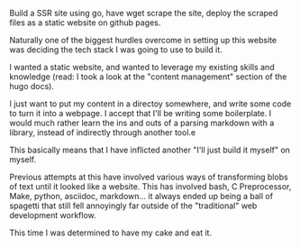 Build a SSR site using go, have wget scrape the site, deploy the scraped files as a static website on github pages.


Naturally one of the biggest hurdles overcome in setting up this website was deciding the tech stack I was going to use to build it.

I wanted a static website, and wanted to leverage my existing skills and knowledge (read: I took a look at the "content management" section of the hugo docs).

I just want to put my content in a directoy somewhere, and write some code to turn it into a webpage. I accept that I'll be writing some boilerplate. I would much rather learn the ins and outs of a parsing markdown with a library, instead of indirectly through another tool.e

This basically means that I have inflicted another "I'll just build it myself" on myself.

Previous attempts at this have involved various ways of transforming blobs of text until it looked like a website. This has involved bash, C Preprocessor, Make, python, asciidoc, markdown... it always ended up being a ball of spagetti that still fell annoyingly far outside of the "traditional" web development workflow.

This time I was determined to have my cake and eat it.
